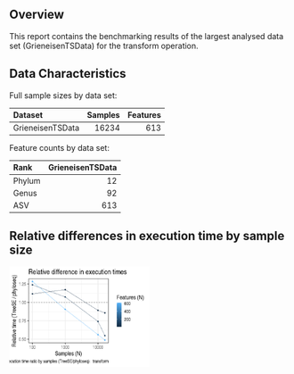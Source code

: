 Overview
--------

This report contains the benchmarking results of the largest analysed
data set (GrieneisenTSData) for the transform operation.

Data Characteristics
--------------------

Full sample sizes by data set:

<table>
<thead>
<tr class="header">
<th style="text-align: left;">Dataset</th>
<th style="text-align: right;">Samples</th>
<th style="text-align: right;">Features</th>
</tr>
</thead>
<tbody>
<tr class="odd">
<td style="text-align: left;">GrieneisenTSData</td>
<td style="text-align: right;">16234</td>
<td style="text-align: right;">613</td>
</tr>
</tbody>
</table>

Feature counts by data set:

<table>
<thead>
<tr class="header">
<th style="text-align: left;">Rank</th>
<th style="text-align: right;">GrieneisenTSData</th>
</tr>
</thead>
<tbody>
<tr class="odd">
<td style="text-align: left;">Phylum</td>
<td style="text-align: right;">12</td>
</tr>
<tr class="even">
<td style="text-align: left;">Genus</td>
<td style="text-align: right;">92</td>
</tr>
<tr class="odd">
<td style="text-align: left;">ASV</td>
<td style="text-align: right;">613</td>
</tr>
</tbody>
</table>

Relative differences in execution time by sample size
-----------------------------------------------------

<img src="../reports/figs/big_transform_first_ratio-1.png" width="50%" />
